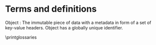 # Terms and definitions

Object
 : The immutable piece of data with a metadata in form of a set of key-value
 headers. Object has a globally unique identifier.

<!-- Here comes generated glossary. See glossaries LaTeX package. -->
<!-- https://www.overleaf.com/learn/latex/glossaries -->
<!-- http://tug.ctan.org/macros/latex/contrib/glossaries/glossariesbegin.pdf -->
<!-- See definitions in glossary.tex file -->

\printglossaries
